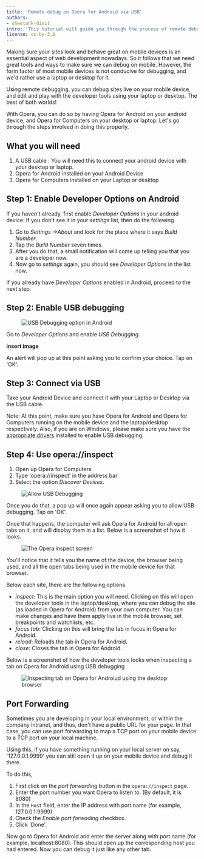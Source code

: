 ```yaml
---
title: 'Remote debug on Opera for Android via USB'
authors:
- shwetank-dixit
intro: 'This tutorial will guide you through the process of remote debugging using Opera for Android'
license: cc-by-3.0
---
```


Making sure your sites look and behave great on mobile devices is an essential aspect of web development nowadays. So it follows that we need great tools and ways to make sure we can debug on mobile. However, the form factor of most mobile devices is not conducive for debugging, and we'd rather use a laptop or desktop for it. 

Using remote debugging, you can debug sites live on your mobile device, and edit and play with the developer tools using your laptop or desktop. The best of both worlds! 

With Opera, you can do so by having Opera for Android on your android device, and Opera for Computers on your desktop or laptop. Let's go through the steps involved in doing this properly. 

## What you will need

1. A USB cable : You will need this to connect your android device with your desktop or laptop. 
2. Opera for Android installed on your Android Device
3. Opera for Computers installed on your Laptop or desktop

## Step 1: Enable Developer Options on Android

If you haven't already, first enable *Developer Options* in your android device. If you don't see it in your *settings* list, then do the following

1. Go to *Settings ->About* and look for the place where it says *Build Number*.
2. Tap the *Build Number* seven times.
3. After you do that, a small notification will come up telling you that you are a developer now.
4. Now go to *settings* again, you should see *Developer Options* in the list now. 

If you already have *Developer Options* enabled in Android, proceed to the next step.

## Step 2: Enable USB debugging

<figure block="figure">
	<img elem="media" src="{{ page.id }}/usbdebuggingoption.png" alt="USB Debugging option in Android">
</figure>


Go to *Developer Options* and enable *USB Debugging*. 

**insert image**

An alert will pop up at this point asking you to confirm your choice. Tap on 'OK'. 


## Step 3: Connect via USB

Take your Android Device and connect it with your Laptop or Desktop via the USB cable. 

Note: At this point, make sure you have Opera for Android and Opera for Computers running on the mobile device and the laptop/desktop respectively. Also, if you are on Windows, please make sure you have the [appropriate drivers](http://developer.android.com/tools/extras/oem-usb.html) installed to enable USB debugging.

## Step 4: Use opera://inspect

1. Open up Opera for Computers
2. Type 'opera://inspect' in the address bar
3. Select the option *Discover Devices*.

<figure block="figure">
	<img elem="media" src="{{ page.id }}/allowusbdebugging.png" alt="Allow USB Debugging">
</figure>


Once you do that, a pop up will once again appear asking you to allow USB debugging. Tap on 'OK'. 

Once that happens, the computer will ask Opera for Android for all open tabs on it, and will display them in a list. Below is a screenshot of how it looks.

<figure block="figure">
	<img elem="media" src="{{ page.id }}/inspectscreen.png" alt="The Opera inspect screen">
</figure>


You'll notice that it tells you the name of the device, the browser being used, and all the open tabs being used in the mobile device for that browser.

Below each site, there are the following options

- *inspect*: This is the main option you will need. Clicking on this will open the developer tools in the laptop/desktop, where you can debug the site (as loaded in Opera for Android) from your own computer. You can make changes and have them apply live in the mobile browser, set breakpoints and watchlists, etc.
- *focus tab*: Clicking on this will bring the tab in focus in Opera for Android.
- *reload*: Reloads the tab in Opera for Android.
- *close*: Closes the tab in Opera for Android.

Below is a screenshot of how the developer tools looks when inspecting a tab on Opera for Android using USB debugging

<figure block="figure">
	<img elem="media" src="{{ page.id }}/devtools.png" alt="Inspecting tab on Opera for Androiud using the desktop browser">
</figure>


## Port Forwarding


Sometimes you are developing in your local environment, or within the company intranet, and thus, don't have a public URL for your page. In that case, you can use port forwarding to map a TCP port on your mobile device to a TCP port on your local machine. 

Using this, if you have something running on your local server on say, '127.0.0.1:9999' you can still open it up on your mobile device and debug it there. 

To do this, 
1. First click on the *port forwarding* button in the `opera://inspect` page. 
2. Enter the port number you want Opera to listen to. (By default, it is 8080) 
3. In the `Host` field, enter the IP address with port name (for example, 127.0.0.1:9999)
4. Check the *Enable port forwading* checkbox.
5. Click 'Done'.

Now go to Opera for Android and enter the server along with port name (for example, localhost:8080). This should open up the corresponding host you had entered. Now you can debug it just like any other tab.



















